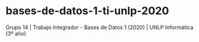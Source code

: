 # bases-de-datos-1-ti-unlp-2020
Grupo 14 | Trabajo Integrador - Bases de Datos 1 (2020) | UNLP Informática (3º año)
